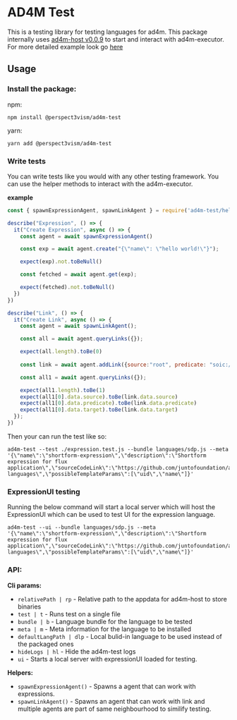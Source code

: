 # AD4M Test

This is a testing library for testing languages for ad4m. This package internally uses [ad4m-host v0.0.9](https://github.com/fluxsocial/ad4m-host/) to start and interact with ad4m-executor. For more detailed example look go [here](https://github.com/perspect3vism/ad4m-test/tree/main/example)

## Usage

### Install the package:

npm:

`npm install @perspect3vism/ad4m-test`

yarn:

`yarn add @perspect3vism/ad4m-test`

### Write tests

You can write tests like you would with any other testing framework. You can use the helper methods to interact with the ad4m-executor.

**example**

```js
const { spawnExpressionAgent, spawnLinkAgent } = require('ad4m-test/helpers')

describe("Expression", () => {
  it("Create Expression", async () => {
    const agent = await spawnExpressionAgent()

    const exp = await agent.create("{\"name\": \"hello world!\"}");

    expect(exp).not.toBeNull()

    const fetched = await agent.get(exp);

    expect(fetched).not.toBeNull()
  })
})

describe("Link", () => {
  it("Create Link", async () => {
    const agent = await spawnLinkAgent();

    const all = await agent.queryLinks({});

    expect(all.length).toBe(0)
    
    const link = await agent.addLink({source:"root", predicate: "soic://test", target:"QmYVsrMpiFmV9S7bTWNAkUzSqjRJskQ8g4TWKKwKrHAPqL://QmSsCCtXMDAZXMpyiNLzwjGEU4hLmhG7fphidhEEodQ4Wy"})

    const all1 = await agent.queryLinks({});

    expect(all1.length).toBe(1)
    expect(all1[0].data.source).toBe(link.data.source)
    expect(all1[0].data.predicate).toBe(link.data.predicate)
    expect(all1[0].data.target).toBe(link.data.target)
  });
})
```

Then your can run the test like so:

```cli
ad4m-test --test ./expression.test.js --bundle languages/sdp.js --meta '{\"name\":\"shortform-expression\",\"description\":\"Shortform expression for flux application\",\"sourceCodeLink\":\"https://github.com/juntofoundation/ad4m-languages\",\"possibleTemplateParams\":[\"uid\",\"name\"]}'
```

### ExpressionUI testing

Running the below command will start a local server which will host the ExpressionUI which can be used to test UI for the expression language.

```cli
ad4m-test --ui --bundle languages/sdp.js --meta '{\"name\":\"shortform-expression\",\"description\":\"Shortform expression for flux application\",\"sourceCodeLink\":\"https://github.com/juntofoundation/ad4m-languages\",\"possibleTemplateParams\":[\"uid\",\"name\"]}'
```

### API:

**Cli params:**

- `relativePath | rp` - Relative path to the appdata for ad4m-host to store binaries
- `test | t` - Runs test on a single file
- `bundle | b` - Language bundle for the language to be tested
- `meta | m` - Meta information for the language to be installed
- `defaultLangPath | dlp` - Local bulid-in language to be used instead of the packaged ones
- `hideLogs | hl` - Hide the ad4m-test logs
- `ui` - Starts a local server with expressionUI loaded for testing.

**Helpers:**
- `spawnExpressionAgent()` - Spawns a agent that can work with expressions.
- `spawnLinkAgent()` - Spawns an agent that can work with link and multiple agents are part of same neighbourhood to similify testing.